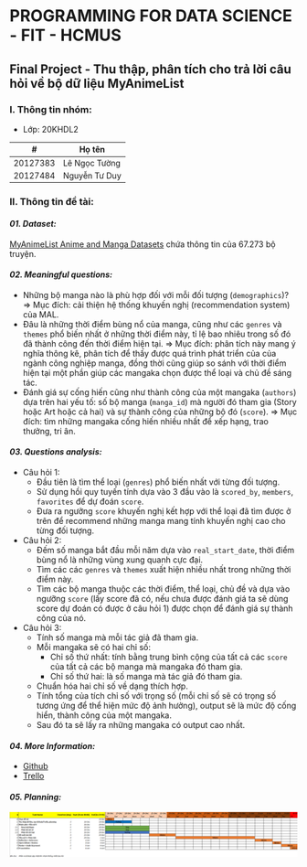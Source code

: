 # PROGRAMMING FOR DATA SCIENCE - FIT - HCMUS
## Final Project - Thu thập, phân tích cho trả lời câu hỏi về bộ dữ liệu MyAnimeList
### I. Thông tin nhóm:
- Lớp: 20KHDL2

#|Họ tên
-|-
20127383|Lê Ngọc Tường
20127484|Nguyễn Tư Duy

### II. Thông tin đề tài:
#### **_01. Dataset:_**
[MyAnimeList Anime and Manga Datasets](https://www.kaggle.com/datasets/andreuvallhernndez/myanimelist) chứa thông tin của 67.273 bộ truyện.

#### **_02. Meaningful questions:_**
- Những bộ manga nào là phù hợp đối với mỗi đối tượng (`demographics`)?
    => Mục đích: cải thiện hệ thống khuyến nghị (recommendation system) của MAL.
- Đâu là những thời điểm bùng nổ của manga, cũng như các `genres` và `themes` phổ biến nhất ở những thời điểm này, tỉ lệ bao nhiêu trong số đó đã thành công đến thời điểm hiện tại.
    => Mục đích: phân tích này mang ý nghĩa thông kê, phân tích để thấy được quá trình phát triển của của ngành công nghiệp manga, đồng thời cũng giúp so sánh với thời điểm hiện tại một phần giúp các mangaka chọn được thể loại và chủ đề sáng tác.
- Đánh giá sự cống hiến cũng như thành công của một mangaka (`authors`) dựa trên hai yếu tố: số bộ manga (`manga_id`) mà người đó tham gia (Story hoặc Art hoặc cả hai) và sự thành công của những bộ đó (`score`).
    => Mục đích: tìm những mangaka cống hiến nhiều nhất để xếp hạng, trao thưởng, tri ân.

#### **_03. Questions analysis:_**
- Câu hỏi 1:
  - Đầu tiên là tìm thể loại (`genres`) phổ biến nhất với từng đối tượng.
  - Sử dụng hồi quy tuyến tính dựa vào 3 đầu vào là `scored_by`, `members`, `favorites` để dự đoán `score`.
  - Đưa ra ngưỡng `score` khuyến nghị kết hợp với thể loại đã tìm được ở trên để recommend những manga mang tính khuyến nghị cao cho từng đối tượng.
- Câu hỏi 2:
  - Đếm số manga bắt đầu mỗi năm dựa vào `real_start_date`, thời điểm bùng nổ là những vùng xung quanh cực đại.
  - Tìm các các `genres` và `themes` xuất hiện nhiều nhất trong những thời điểm này.
  - Tìm các bộ manga thuộc các thời điểm, thể loại, chủ đề và dựa vào ngưỡng `score` (lấy score đã có, nếu chưa được đánh giá ta sẽ dùng score dự đoán có được ở câu hỏi 1) được chọn để đánh giá sự thành công của nó.
- Câu hỏi 3:
  - Tính số manga mà mỗi tác giả đã tham gia.
  - Mỗi mangaka sẽ có hai chỉ số:
    - Chỉ số thứ nhất: tính bằng trung bình cộng của tất cả các `score` của tất cả các bộ manga mà mangaka đó tham gia.
    - Chỉ số thứ hai: là số manga mà tác giả đó tham gia.
  - Chuẩn hóa hai chỉ số về dạng thích hợp.
  - Tính tổng của tích chỉ số với trọng số (mỗi chỉ số sẽ có trọng số tương ứng để thể hiện mức độ ảnh hưởng), output sẽ là mức độ cống hiển, thành công của một mangaka.
  - Sau đó ta sẽ lấy ra những mangaka có output cao nhất.

#### **_04. More Information:_**
- [Github](https://github.com/lengoctuong/Prj-Manga-Dataset_Programming4DS)
- [Trello](https://trello.com/b/kqDOvCG5/prj-manga-datasetprogramming4ds)

#### **_05. Planning:_**
![Planning](./Planning-Image.png)
